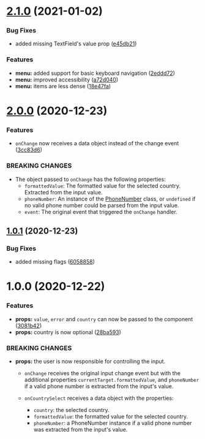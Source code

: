 # [2.1.0](https://github.com/soufyakoub/mui-phone-textfield/compare/v2.0.0...v2.1.0) (2021-01-02)


### Bug Fixes

* added missing TextField's value prop ([e45db21](https://github.com/soufyakoub/mui-phone-textfield/commit/e45db2173860cd1d756d9f9dd9629ae13014606e))


### Features

* **menu:** added support for basic keyboard navigation ([2eddd72](https://github.com/soufyakoub/mui-phone-textfield/commit/2eddd72d39ad20aa5802bce43a7e58da8b685f4d))
* **menu:** improved accessibility ([a72d040](https://github.com/soufyakoub/mui-phone-textfield/commit/a72d0402995d6f3d32b54fe2eab0f7ccdcc3a977))
* **menu:** items are less dense ([18e47fa](https://github.com/soufyakoub/mui-phone-textfield/commit/18e47fac6e7fe2f1486f9a3d901a8d27ee91ec80))

# [2.0.0](https://github.com/soufyakoub/mui-phone-textfield/compare/v1.0.1...v2.0.0) (2020-12-23)


### Features

* `onChange` now receives a data object instead of the change event ([3cc83d6](https://github.com/soufyakoub/mui-phone-textfield/commit/3cc83d6221fcf176023060b604453fec829069ca))


### BREAKING CHANGES

* The object passed to `onChange` has the following
properties:
  - `formattedValue`: The formatted value for the selected country. Extracted from the input value.
  - `phoneNumber`: An instance of the
[PhoneNumber](https://github.com/catamphetamine/libphonenumber-js/blob/master/README.md#phonenumber)
class, or `undefined` if no valid phone number could be parsed from the input value.
  - `event`: The original event that triggered the `onChange` handler.

## [1.0.1](https://github.com/soufyakoub/mui-phone-textfield/compare/v1.0.0...v1.0.1) (2020-12-23)


### Bug Fixes

* added missing flags ([6058858](https://github.com/soufyakoub/mui-phone-textfield/commit/605885868b298a8ccc6c1a16224b1ec17f8cdc30))

# 1.0.0 (2020-12-22)


### Features

* **props:** `value`, `error` and `country` can now be passed to the component ([3081b42](https://github.com/soufyakoub/mui-phone-textfield/commit/3081b425dd7cb8d8f0fb1710196c68a699eb09a7))
* **props:** country is now optional ([28ba593](https://github.com/soufyakoub/mui-phone-textfield/commit/28ba593b281e887195a066903fe30df3abbea4b1))


### BREAKING CHANGES

* **props:** the user is now responsible for controlling the input.

  - `onChange` receives the original input change event but with the additional properties
`currentTarget.formattedValue`, and `phoneNumber` if a valid phone number
is extracted from the input's value.

  - `onCountrySelect` receives a data object with the properties:
    - `country`: the selected country.
    - `formattedValue`: the formatted value for the selected country.
    - `phoneNumber`: a PhoneNumber instance if a valid phone number was
extracted from the input's value.
